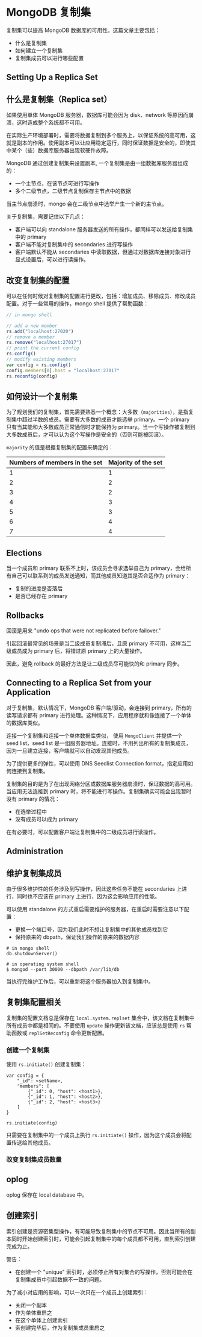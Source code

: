 # MongoDB 复制集

复制集可以提高 MongoDB 数据库的可用性。这篇文章主要包括：

- 什么是复制集
- 如何建立一个复制集
- 复制集成员可以进行哪些配置


Setting Up a Replica Set
---

## 什么是复制集（Replica set）

如果使用单体 MongoDB 服务器，数据库可能会因为 disk、network 等原因而崩溃，这时造成整个系统都不可用。

在实际生产环境部署时，需要将数据复制到多个服务上，以保证系统的高可用，这就是副本的作用。使用副本可以让应用稳定运行，同时保证数据是安全的，即使其中某个（些）数据库服务器出现软硬件故障。

MongoDB 通过创建复制集来设置副本, 一个复制集是由一组数据库服务器组成的：

- 一个主节点，在该节点可进行写操作
- 多个二级节点，二级节点复制保存主节点中的数据

当主节点崩溃时，mongo 会在二级节点中选举产生一个新的主节点。

关于复制集，需要记住以下几点：

- 客户端可以向 standalone 服务器发送的所有操作，都同样可以发送给复制集中的 primary
- 客户端不能对复制集中的 secondaries 进行写操作
- 客户端默认不能从 secondaries 中读取数据，但通过对数据库连接对象进行显式设置后，可以进行读操作。

## 改变复制集的配置

可以在任何时候对复制集的配置进行更改，包括：增加成员、移除成员、修改成员配置。对于一些常用的操作，mongo shell 提供了帮助函数：

```javascript
// in mongo shell

// add a new member
rs.add("localhost:27020")
// remove a member
rs.remove("localhost:27017")
// print the current config
rs.config()
// modify existing members
var config = rs.config()
config.members[0].host = "localhost:27017"
rs.reconfig(config)
```

## 如何设计一个复制集

为了规划我们的复制集，首先需要熟悉一个概念：大多数（`majorities`），是指复制集中超过半数的成员。需要有大多数的成员才能选举 primary。一个 primary 只有当其能和大多数成员正常通信时才能保持为 primary。当一个写操作被复制到大多数成员后，才可以认为这个写操作是安全的（否则可能被回滚）。

`majority` 的值是根据复制集的配置来确定的：

|Numbers of members in the set| Majority of the set|
|-----------------------------|--------------------|
|1|1|
|2|2|
|3|2|
|4|3|
|5|3|
|6|4|
|7|4|



## Elections

当一个成员和 primary 联系不上时，该成员会寻求选举自己为 primary，会给所有自己可以联系到的成员发送通知，而其他成员知道其是否合适作为 primary：

- 复制的进度是否落后
- 是否已经存在 primary

## Rollbacks

回滚是用来 "undo ops that were not replicated before failover."

引起回滚最常见的场景是当二级成员复制滞后，且原 primary 不可用，这样当二级成员成为 primary 后，将错过原 primary 上的大量操作。

因此，避免 rollback 的最好方法是让二级成员尽可能快的和 primary 同步。


Connecting to a Replica Set from your Application
---

对于复制集，默认情况下，MongoDB 客户端/驱动，会连接到 primary，所有的读写请求都有 primary 进行处理。这种情况下，应用程序就和像连接了一个单体的数据库类似。

连接一个复制集和连接一个单体数据库类似， 使用 `MongoClient` 并提供一个 seed list，seed list 是一组服务器地址。连接时，不用列出所有的复制集成员，因为一旦建立连接，客户端就可以自动发现其他成员。

为了提供更多的弹性，可以使用 DNS Seedlist Connection format，指定应用如何连接到复制集。

复制集的目的是为了在出现网络分区或数据库服务器崩溃时，保证数据的高可用。当应用无法连接到 primary 时，将不能进行写操作。复制集确实可能会出现暂时没有 primary 的情况：

- 在选举过程中
- 没有成员可以成为 primary

在有必要时，可以配置客户端让复制集中的二级成员进行读操作。


Administration
---

## 维护复制集成员

由于很多维护性的任务涉及到写操作，因此这些任务不能在 secondaries 上进行，同时也不应该在 primary 上进行，因为这会影响应用的性能。

可以使用 standalone 的方式重启需要维护的服务器，在重启时需要注意以下配置：

- 更换一个端口号，因为我们此时不想让复制集中的其他成员找到它
- 保持原来的 dbpath，保证我们操作的原来的数据内容

```code
# in mongo shell
db.shutdownServer()

# in operating system shell
$ mongod --port 30000 --dbpath /var/lib/db
```

当执行完维护工作后，可以重新将这个服务器加入到复制集中。


## 复制集配置相关

复制集的配置文档总是保存在 `local.system.replset` 集合中，该文档在复制集中所有成员中都是相同的。不要使用 `update` 操作更新该文档，应该总是使用 `rs` 帮助函数或 `replSetReconfig` 命令更新配置。

### 创建一个复制集

使用 `rs.initiate()` 创建复制集：

```code
var config = {
    "_id": <setName>,
    "members": [
        {"_id": 0, "host": <host1>},
        {"_id": 1, "host": <host2>},
        {"_id": 2, "host": <host3>}
    ]
}

rs.initiate(config)
```

只需要在复制集中的一个成员上执行 `rs.initiate()` 操作，因为这个成员会将配置传送给其他成员。

### 改变复制集成员数量




## oplog

oplog 保存在 local database 中。

## 创建索引

索引创建是资源密集型操作，有可能导致复制集中的节点不可用。因此当所有的副本同时开始创建索引时，可能会引起复制集中的每个成员都不可用，直到索引创建完成为止。


警告：

- 在创建一个 "unique" 索引时，必须停止所有对集合的写操作，否则可能会在复制集成员中引起数据不一致的问题。


为了减小对应用的影响，可以一次只在一个成员上创建索引：

- 关闭一个副本
- 作为单体重启之
- 在这个单体上创建索引
- 索创建完毕后，作为复制集成员重启之

